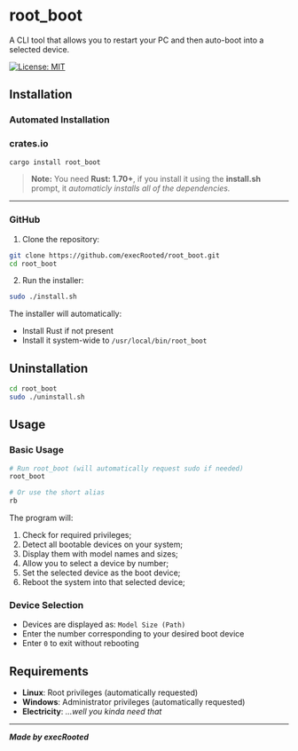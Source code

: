 # root_boot

A CLI tool that allows you to restart your PC and then auto-boot into a selected device.

[![License: MIT](https://img.shields.io/badge/License-MIT-yellow.svg)](https://opensource.org/licenses/MIT)


## Installation

### Automated Installation

### crates.io
```bash
cargo install root_boot
```
> **Note:** You need **Rust: 1.70+**, if you install it using the **install.sh** prompt, it *automaticly installs all of the dependencies.*

---

### GitHub

1. Clone the repository:
```bash
git clone https://github.com/execRooted/root_boot.git
cd root_boot
```

2. Run the installer:
```bash
sudo ./install.sh
```

The installer will automatically:
- Install Rust if not present
- Install it system-wide to `/usr/local/bin/root_boot`


## Uninstallation

```bash
cd root_boot
sudo ./uninstall.sh
```

## Usage

### Basic Usage

```bash
# Run root_boot (will automatically request sudo if needed)
root_boot

# Or use the short alias
rb
```

The program will:
1. Check for required privileges;
2. Detect all bootable devices on your system;
3. Display them with model names and sizes;
4. Allow you to select a device by number;
5. Set the selected device as the boot device;
6. Reboot the system into that selected device;

### Device Selection

- Devices are displayed as: `Model Size (Path)`
- Enter the number corresponding to your desired boot device
- Enter `0` to exit without rebooting

## Requirements

- **Linux**: Root privileges (automatically requested)
- **Windows**: Administrator privileges (automatically requested)
- **Electricity**: *...well you kinda need that*


---

***Made by execRooted***